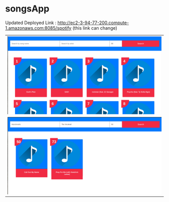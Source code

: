 # songsApp
Updated Deployed Link : http://ec2-3-94-77-200.compute-1.amazonaws.com:8085/spotify (this link can change)

<table class="tg">
  <tr>
    <td class=""><img src="https://github.com/jatin82/songsApp/blob/master/songAll.png"></td>
  </tr>
  <tr>
    <td class=""><img src="https://github.com/jatin82/songsApp/blob/master/song.png"></td>
  </tr>
</table>
